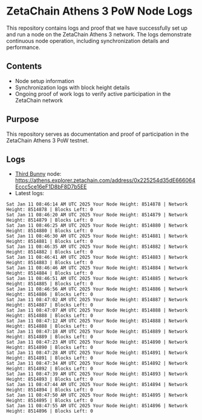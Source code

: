 # ZetaChain Athens 3 PoW Node Logs
This repository contains logs and proof that we have successfully set up and run a node on the ZetaChain Athens 3 network. The logs demonstrate continuous node operation, including synchronization details and performance.

## Contents
- Node setup information
- Synchronization logs with block height details
- Ongoing proof of work logs to verify active participation in the ZetaChain network

## Purpose
This repository serves as documentation and proof of participation in the ZetaChain Athens 3 PoW testnet.

## Logs

- [Third Bunny](https://thirdbunny.xyz/) node: https://athens.explorer.zetachain.com/address/0x225254d35dE666064Eccc5ce16eF1D8bF8D7b5EE
- Latest logs:
```
Sat Jan 11 08:46:14 AM UTC 2025 Your Node Height: 8514878 | Network Height: 8514878 | Blocks Left: 0
Sat Jan 11 08:46:20 AM UTC 2025 Your Node Height: 8514879 | Network Height: 8514879 | Blocks Left: 0
Sat Jan 11 08:46:25 AM UTC 2025 Your Node Height: 8514880 | Network Height: 8514880 | Blocks Left: 0
Sat Jan 11 08:46:30 AM UTC 2025 Your Node Height: 8514881 | Network Height: 8514881 | Blocks Left: 0
Sat Jan 11 08:46:35 AM UTC 2025 Your Node Height: 8514882 | Network Height: 8514882 | Blocks Left: 0
Sat Jan 11 08:46:41 AM UTC 2025 Your Node Height: 8514883 | Network Height: 8514883 | Blocks Left: 0
Sat Jan 11 08:46:46 AM UTC 2025 Your Node Height: 8514884 | Network Height: 8514884 | Blocks Left: 0
Sat Jan 11 08:46:51 AM UTC 2025 Your Node Height: 8514885 | Network Height: 8514885 | Blocks Left: 0
Sat Jan 11 08:46:56 AM UTC 2025 Your Node Height: 8514886 | Network Height: 8514886 | Blocks Left: 0
Sat Jan 11 08:47:02 AM UTC 2025 Your Node Height: 8514887 | Network Height: 8514887 | Blocks Left: 0
Sat Jan 11 08:47:07 AM UTC 2025 Your Node Height: 8514888 | Network Height: 8514888 | Blocks Left: 0
Sat Jan 11 08:47:12 AM UTC 2025 Your Node Height: 8514888 | Network Height: 8514888 | Blocks Left: 0
Sat Jan 11 08:47:18 AM UTC 2025 Your Node Height: 8514889 | Network Height: 8514889 | Blocks Left: 0
Sat Jan 11 08:47:23 AM UTC 2025 Your Node Height: 8514890 | Network Height: 8514890 | Blocks Left: 0
Sat Jan 11 08:47:28 AM UTC 2025 Your Node Height: 8514891 | Network Height: 8514891 | Blocks Left: 0
Sat Jan 11 08:47:34 AM UTC 2025 Your Node Height: 8514892 | Network Height: 8514892 | Blocks Left: 0
Sat Jan 11 08:47:39 AM UTC 2025 Your Node Height: 8514893 | Network Height: 8514893 | Blocks Left: 0
Sat Jan 11 08:47:44 AM UTC 2025 Your Node Height: 8514894 | Network Height: 8514894 | Blocks Left: 0
Sat Jan 11 08:47:50 AM UTC 2025 Your Node Height: 8514895 | Network Height: 8514895 | Blocks Left: 0
Sat Jan 11 08:47:55 AM UTC 2025 Your Node Height: 8514896 | Network Height: 8514896 | Blocks Left: 0
```
